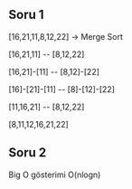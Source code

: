 ## Soru 1 

[16,21,11,8,12,22] -> Merge Sort

[16,21,11] -- [8,12,22]

[16,21]-[11] -- [8,12]-[22]

[16]-[21]-[11] -- [8]-[12]-[22]

[11,16,21] -- [8,12,22]

[8,11,12,16,21,22]

## Soru 2 

Big O  gösterimi O(nlogn)